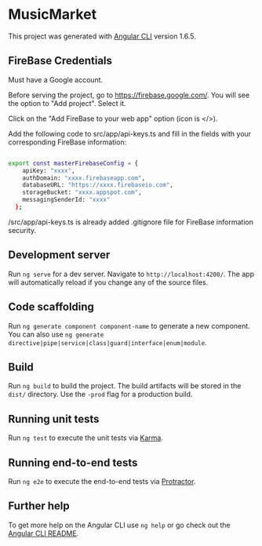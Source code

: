 # MusicMarket

This project was generated with [Angular CLI](https://github.com/angular/angular-cli) version 1.6.5.

## FireBase Credentials

Must have a Google account.

Before serving the project, go to https://firebase.google.com/. You will see the option to "Add project". Select it.

Click on the "Add FireBase to your web app" option (icon is </>).

Add the following code to src/app/api-keys.ts and fill in the fields with your corresponding FireBase information:

```bash

export const masterFirebaseConfig = {
    apiKey: "xxxx",
    authDomain: "xxxx.firebaseapp.com",
    databaseURL: "https://xxxx.firebaseio.com",
    storageBucket: "xxxx.appspot.com",
    messagingSenderId: "xxxx"
  };

```

/src/app/api-keys.ts is already added .gitignore file for FireBase information security.


## Development server

Run `ng serve` for a dev server. Navigate to `http://localhost:4200/`. The app will automatically reload if you change any of the source files.

## Code scaffolding

Run `ng generate component component-name` to generate a new component. You can also use `ng generate directive|pipe|service|class|guard|interface|enum|module`.

## Build

Run `ng build` to build the project. The build artifacts will be stored in the `dist/` directory. Use the `-prod` flag for a production build.

## Running unit tests

Run `ng test` to execute the unit tests via [Karma](https://karma-runner.github.io).

## Running end-to-end tests

Run `ng e2e` to execute the end-to-end tests via [Protractor](http://www.protractortest.org/).

## Further help

To get more help on the Angular CLI use `ng help` or go check out the [Angular CLI README](https://github.com/angular/angular-cli/blob/master/README.md).
